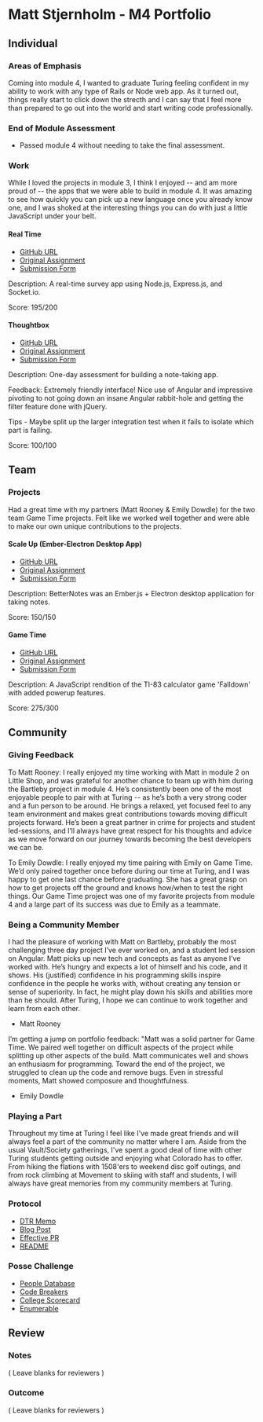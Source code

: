 # Matt Stjernholm - M4 Portfolio

## Individual

### Areas of Emphasis

Coming into module 4, I wanted to graduate Turing feeling confident in my ability to work with any type of Rails or Node web app.
As it turned out, things really start to click down the strecth and I can say that I feel more than prepared to go out into the world
and start writing code professionally.  

### End of Module Assessment

- Passed module 4 without needing to take the final assessment.

### Work

While I loved the projects in module 3, I think I enjoyed -- and am more proud of -- the apps that we were able to build in module 4.
It was amazing to see how quickly you can pick up a new language once you already know one, and I was shoked at the interesting things you can do with just a little JavaScript under your belt.

#### Real Time

* [GitHub URL](https://github.com/matt-stj/crowdsourcer)
* [Original Assignment](https://github.com/turingschool/curriculum/blob/master/source/projects/real_time.markdown)
* [Submission Form](https://github.com/turingschool/ruby-submissions/blob/master/1508/module_4_assignments/real-time/stjernholm_real-time.md)

Description: A real-time survey app using Node.js, Express.js, and Socket.io.

Score: 195/200

#### Thoughtbox

* [GitHub URL](https://github.com/matt-stj/thought_box)
* [Original Assignment](https://gist.github.com/stevekinney/82831c5b25029415ce8b#file-simulated-assessment-md)
* [Submission Form](https://github.com/turingschool/ruby-submissions/blob/master/1508/module_4_assignments/thoughtbox/matt_s.md)

Description: One-day assessment for building a note-taking app.

Feedback: Extremely friendly interface! Nice use of Angular and impressive pivoting to not going down an insane Angular rabbit-hole and getting the filter feature done with jQuery.

Tips - Maybe split up the larger integration test when it fails to isolate which part is failing.

Score: 100/100

## Team

### Projects

Had a great time with my partners (Matt Rooney & Emily Dowdle) for the two team Game Time projects.  Felt like we worked well together and were able to make our own unique contributions to the projects.

#### Scale Up (Ember-Electron Desktop App)

* [GitHub URL](https://github.com/matt-stj/better-notes)
* [Original Assignment](https://github.com/turingschool/ruby-submissions/blob/master/1508/module_4_assignments/scale-up/fecho-submission-form.markdown)
* [Submission Form](https://github.com/turingschool/ruby-submissions/blob/master/1508/module_4_assignments/scale-up/rooney_stjernholm_fecho_submission.md)

Description: BetterNotes was an Ember.js + Electron desktop application for taking notes.

Score: 150/150

#### Game Time

* [GitHub URL](https://github.com/matt-stj/fall-down-js)
* [Original Assignment](https://github.com/turingschool/lesson_plans/blob/master/ruby_04-apis_and_scalability/gametime_project.markdown)
* [Submission Form](https://github.com/turingschool/ruby-submissions/blob/master/1508/module_4_assignments/gametime/dowdle-stjernholm-fall-down/submission_form.md)

Description: A JavaScript rendition of the TI-83 calculator game 'Falldown' with added powerup features.

Score: 275/300

## Community

### Giving Feedback

To Matt Rooney: I really enjoyed my time working with Matt in module 2 on Little Shop, and was grateful for another chance to team up with him during the Bartleby project in module 4.  He’s consistently been one of the most enjoyable people to pair with at Turing -- as he’s both a very strong coder and a fun person to be around.  He brings a relaxed, yet focused feel to any team environment and makes great contributions towards moving difficult projects forward.  He’s been a great partner in crime for projects and student led-sessions, and I’ll always have great respect for his thoughts and advice as we move forward on our journey towards becoming the best developers we can be.

To Emily Dowdle: I really enjoyed my time pairing with Emily on Game Time.  We’d only paired together once before during our time at Turing, and I was happy to get one last chance before graduating.  She has a great grasp on how to get projects off the ground and knows how/when to test the right things.  Our Game Time project was one of my favorite projects from module 4 and a large part of its success was due to Emily as a teammate.

### Being a Community Member
I had the pleasure of working with Matt on Bartleby, probably the most challenging three day project I’ve ever worked on, and a student led session on Angular.  Matt picks up new tech and concepts as fast as anyone I’ve worked with.  He’s hungry and expects a lot of himself and his code, and it shows.  His (justified) confidence in his programming skills inspire confidence in the people he works with, without creating any tension or sense of superiority.  In fact, he might play down his skills and abilities more than he should.  After Turing, I hope we can continue to work together and learn from each other.  
- Matt Rooney

I’m getting a jump on portfolio feedback: "Matt was a solid partner for Game Time. We paired well together on difficult aspects of the project while splitting up other aspects of the build. Matt communicates well and shows an enthusiasm for programming. Toward the end of the project, we struggled to clean up the code and remove bugs. Even in stressful moments, Matt showed composure and thoughtfulness.  
- Emily Dowdle

### Playing a Part

Throughout my time at Turing I feel like I've made great friends and will always feel a part of the community no matter where I am.  Aside from the usual Vault/Society gatherings, I've spent a good deal of time with other Turing students getting outside and enjoying what Colorado has to offer.  From hiking the flations with 1508'ers to weekend disc golf outings, and from rock climbing at Movement to skiing with staff and students, I will always have great memories from my community members at Turing.    

### Protocol  
- [DTR Memo](https://gist.github.com/matt-stj/a43f3625f5b23b57893e)
- [Blog Post](https://medium.com/@matt_stj/lessons-learned-from-building-an-electron-desktop-app-ember-js-file-bin-676c87434716#.7amxoypdd)
- [Effective PR](https://github.com/stevekinney/file-bin/pull/12)
- [README](https://github.com/matt-stj/fall-down-js)

### Posse Challenge
- [People Database](https://github.com/matt-stj/ruby_people_database)
- [Code Breakers](https://github.com/damwhit/posse/tree/master/code_breakers)
- [College Scorecard](https://github.com/martensonbj/college_scorecard)
- [Enumerable](https://github.com/martensonbj/posse_challenges_2/tree/master/Enumerables)

## Review

### Notes

( Leave blanks for reviewers )

### Outcome

( Leave blanks for reviewers )
